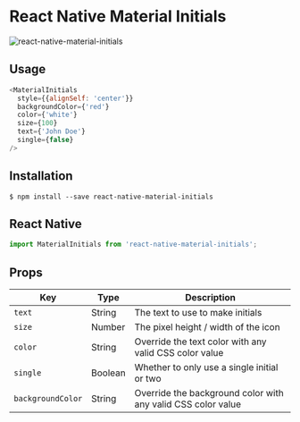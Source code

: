 # React Native Material Initials

![react-native-material-initials](https://cloud.githubusercontent.com/assets/5383963/16163426/20d1c50c-34a7-11e6-9b4c-eebea5f5831b.png)

## Usage
```JavaScript
<MaterialInitials
  style={{alignSelf: 'center'}}
  backgroundColor={'red'}
  color={'white'}
  size={100}
  text={'John Doe'}
  single={false}
/>
```

## Installation
```
$ npm install --save react-native-material-initials
```

## React Native
```JavaScript
import MaterialInitials from 'react-native-material-initials';
```

## Props
|Key |Type |Description |
|--- |--- |--- |
|`text`|String|The text to use to make initials|
|`size`|Number|The pixel height / width of the icon|
|`color`|String|Override the text color with any valid CSS color value|
|`single`|Boolean|Whether to only use a single initial or two|
|`backgroundColor`|String|Override the background color with any valid CSS color value|
